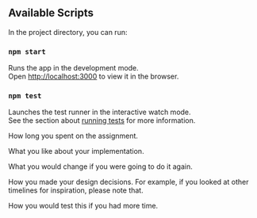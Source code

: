 ## Available Scripts

In the project directory, you can run:

### `npm start`

Runs the app in the development mode.<br />
Open [http://localhost:3000](http://localhost:3000) to view it in the browser.

### `npm test`

Launches the test runner in the interactive watch mode.<br />
See the section about [running tests](https://facebook.github.io/create-react-app/docs/running-tests) for more information.

How long you spent on the assignment.

What you like about your implementation.

What you would change if you were going to do it again.

How you made your design decisions. For example, if you looked at other timelines for inspiration, please note that.

How you would test this if you had more time.
